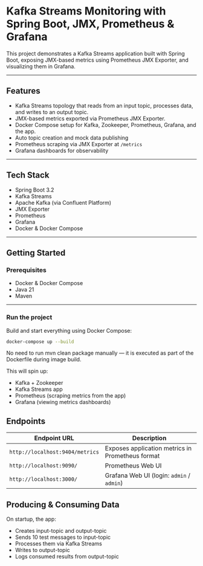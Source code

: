 # Kafka Streams Monitoring with Spring Boot, JMX, Prometheus & Grafana

This project demonstrates a Kafka Streams application built with Spring Boot, exposing JMX-based metrics using Prometheus JMX Exporter, and visualizing them in Grafana.

---

## Features

- Kafka Streams topology that reads from an input topic, processes data, and writes to an output topic.
- JMX-based metrics exported via Prometheus JMX Exporter.
- Docker Compose setup for Kafka, Zookeeper, Prometheus, Grafana, and the app.
- Auto topic creation and mock data publishing
- Prometheus scraping via JMX Exporter at `/metrics`
- Grafana dashboards for observability

---

## Tech Stack

- Spring Boot 3.2
- Kafka Streams
- Apache Kafka (via Confluent Platform)
- JMX Exporter
- Prometheus
- Grafana
- Docker & Docker Compose

---

## Getting Started

### Prerequisites

- Docker & Docker Compose
- Java 21
- Maven

---

### Run the project

Build and start everything using Docker Compose:

```bash
docker-compose up --build
```

No need to run mvn clean package manually — it is executed as part of the Dockerfile during image build.

This will spin up:
- Kafka + Zookeeper
- Kafka Streams app 
- Prometheus (scraping metrics from the app)
- Grafana (viewing metrics dashboards)


## Endpoints

| Endpoint URL                        | Description                                       |
|-------------------------------------|---------------------------------------------------|
| `http://localhost:9404/metrics`     | Exposes application metrics in Prometheus format  |
| `http://localhost:9090/`            | Prometheus Web UI                                 |
| `http://localhost:3000/`            | Grafana Web UI (login: `admin` / `admin`)         |


## Producing & Consuming Data
On startup, the app:
- Creates input-topic and output-topic
- Sends 10 test messages to input-topic
- Processes them via Kafka Streams
- Writes to output-topic
- Logs consumed results from output-topic
